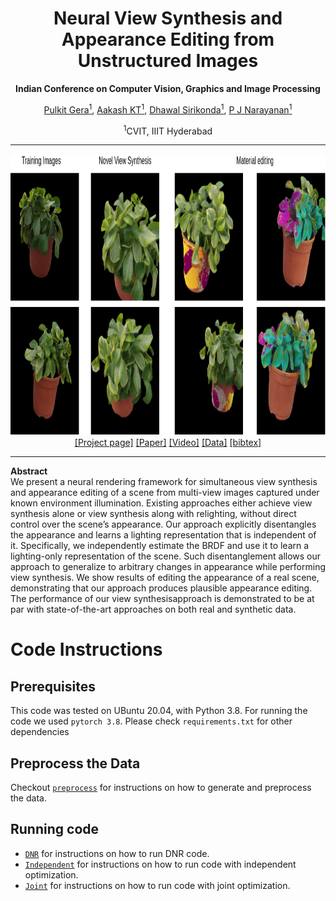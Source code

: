 <h1 align="center">Neural View Synthesis and Appearance Editing from Unstructured Images</h1>
<p align="center"><b>Indian Conference on Computer Vision, Graphics and Image Processing</b></p>
<div align="center">
  <span>
    <a href="https://darthgera123.github.io/">Pulkit Gera<sup>1</sup></a>,
    <a href="https://aakashkt.github.io/">Aakash KT<sup>1</sup></a>,
    <a href="https://github.com/thesigmaguy">Dhawal Sirikonda<sup>1</sup></a>,
    <a href="https://scholar.google.co.in/citations?user=3HKjt_IAAAAJ&hl=en">P J Narayanan<sup>1</sup></a>
  </span>
</div>
<p align="center"><sup>1</sup>CVIT, IIIT Hyderabad</p>
<hr>
<img src="main.png" width="900px" height="450px">
<div align="center">
  <span>
    <a href="https://darthgera.github.io/appearance-editing">[Project page]</a>
    <a href="https://dl.acm.org/doi/abs/10.1145/3490035.3490299">[Paper]</a>
    <a href="https://youtu.be/ZCVQj5FK0C4">[Video]</a>
    <a href="https://drive.google.com/file/d/1ky5SRtuPfOxxXgXGkKbhYgpgN-chzWq0/view?usp=sharing">[Data]</a>
    <a href="./bibtex.txt">[bibtex]</a>
  </span>
</div>
<hr>
<p><b>Abstract</b><br>
  We present a neural rendering framework for simultaneous view synthesis and appearance editing of a scene from
  multi-view images captured under known environment illumination. Existing approaches either achieve view synthesis alone or view synthesis along with relighting, without direct control over the scene’s appearance. Our approach explicitly disentangles the appearance and learns a lighting representation that is independent of it. Specifically, we  independently estimate the BRDF and use it to learn a lighting-only representation of the scene. Such disentanglement allows our approach to generalize to arbitrary changes in appearance while performing view synthesis. We show results of editing the appearance of a real scene, demonstrating that our approach produces plausible appearance editing. The performance of our view synthesisapproach is demonstrated to be at par with state-of-the-art
  approaches on both real and synthetic data.
</p>

# Code Instructions
## Prerequisites
This code was tested on UBuntu 20.04, with Python 3.8. For running the code we used `pytorch 3.8`. Please check `requirements.txt` for other dependencies<br>

## Preprocess the Data
Checkout [`preprocess`](./preprocess) for instructions on how to generate and preprocess the data.
## Running code
+ [`DNR`](./DNR) for instructions on how to run DNR code.
+ [`Independent`](./Independent) for instructions on how to run code with independent optimization.
+ [`Joint`](./Joint) for instructions on how to run code with joint optimization.


